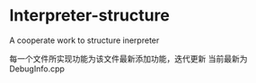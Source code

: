 # Interpreter-structure
 A cooperate work to structure inerpreter 
 
每一个文件所实现功能为该文件最新添加功能，迭代更新
当前最新为DebugInfo.cpp

